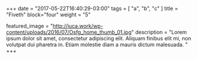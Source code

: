 +++
date = "2017-05-22T16:40:29-03:00"
tags = [ "a", "b", "c" ]
title = "Fiveth"
block="four"
weight = "5"

featured_image = "http://juca.work/wp-content/uploads/2016/07/Osfg_home_thumb_01.jpg"
description = "Lorem ipsum dolor sit amet, consectetur adipiscing elit. Aliquam finibus elit mi, non volutpat dui pharetra in. Etiam molestie diam a mauris dictum malesuada. "
+++
